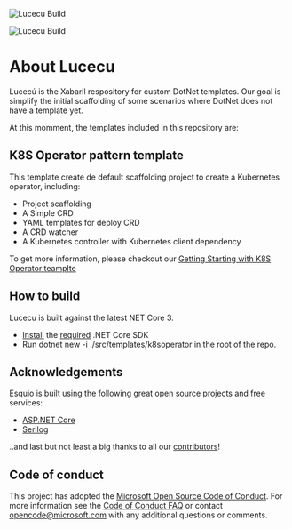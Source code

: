 ![Lucecu Build](https://github.com/xabaril/Lucecu/workflows/Lucecu%20CD%20Build/badge.svg?branch=master)

![Lucecu Build](https://github.com/xabaril/Lucecu/workflows/Lucecu%20CI%20Build/badge.svg?branch=master)

# About Lucecu

Lucecú is the Xabaril respository for custom DotNet templates. Our goal is simplify the initial scaffolding of some scenarios where DotNet does not have a template yet.

At this momment, the templates included in this repository are:

## K8S Operator pattern template

This template create de default scaffolding project to create a Kubernetes operator,  including:

 - Project scaffolding
 - A Simple CRD
 - YAML templates for deploy CRD
 - A CRD watcher
 - A Kubernetes controller with Kubernetes client dependency


 To get more information, please checkout our [Getting Starting with K8S Operator teamplte](./docs/GettingStarted-K8SOperator.md)


 ## How to build
Lucecu is built against the latest NET Core 3.

* [Install](https://www.microsoft.com/net/download/core#/current) the [required](https://github.com/Xabaril/Esquio/blob/master/global.json) .NET Core SDK
* Run dotnet new -i ./src/templates/k8soperator in the root of the repo.

## Acknowledgements
Esquio is built using the following great open source projects and free services:

* [ASP.NET Core](https://github.com/aspnet)
* [Serilog](https://github.com/serilog/serilog)

..and last but not least a big thanks to all our [contributors](https://github.com/Xabaril/Lucecu/graphs/contributors)!

## Code of conduct

This project has adopted the [Microsoft Open Source Code of Conduct](https://opensource.microsoft.com/codeofconduct/).  For more information see the [Code of Conduct FAQ](https://opensource.microsoft.com/codeofconduct/faq/) or contact [opencode@microsoft.com](mailto:opencode@microsoft.com) with any additional questions or comments.
